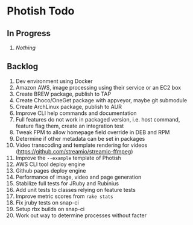 # Photish Todo

## In Progress

1. _Nothing_

## Backlog

1. Dev environment using Docker
1. Amazon AWS, image processing using their service or an EC2 box
1. Create BREW package, publish to TAP
1. Create Choco/OneGet package with appveyor, maybe git submodule
1. Create ArchLinux package, publish to AUR
1. Improve CLI help commands and documentation
1. Full features do not work in packaged version, i.e. host command, feature
   flag them, create an integration test
1. Tweak FPM to allow homepage field override in DEB and RPM
1. Determine if other metadata can be set in packages
1. Video transcoding and template rendering for videos
   (https://github.com/streamio/streamio-ffmpeg)
1. Improve the `--example` template of Photish
1. AWS CLI tool deploy engine
1. Github pages deploy engine
1. Performance of image, video and page generation
1. Stabilize full tests for JRuby and Rubinius
1. Add unit tests to classes relying on feature tests
1. Improve metric scores from `rake stats`
1. Fix jruby tests on snap-ci
1. Setup rbx builds on snap-ci
1. Work out way to determine processes without facter
